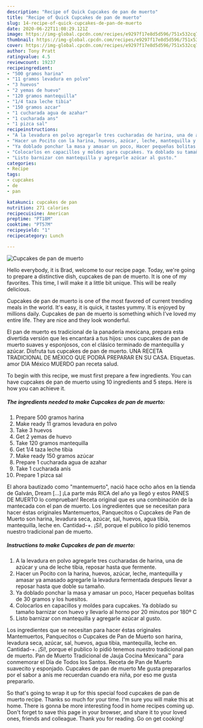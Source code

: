 ```yaml
---
description: "Recipe of Quick Cupcakes de pan de muerto"
title: "Recipe of Quick Cupcakes de pan de muerto"
slug: 14-recipe-of-quick-cupcakes-de-pan-de-muerto
date: 2020-06-22T11:08:29.121Z
image: https://img-global.cpcdn.com/recipes/e9297f17e8d5d596/751x532cq70/cupcakes-de-pan-de-muerto-foto-principal.jpg
thumbnail: https://img-global.cpcdn.com/recipes/e9297f17e8d5d596/751x532cq70/cupcakes-de-pan-de-muerto-foto-principal.jpg
cover: https://img-global.cpcdn.com/recipes/e9297f17e8d5d596/751x532cq70/cupcakes-de-pan-de-muerto-foto-principal.jpg
author: Tony Pratt
ratingvalue: 4.5
reviewcount: 19237
recipeingredient:
- "500 gramos harina"
- "11 gramos levadura en polvo"
- "3 huevos"
- "2 yemas de huevo"
- "120 gramos mantequilla"
- "1/4 taza leche tibia"
- "150 gramos azcar"
- "1 cucharada agua de azahar"
- "1 cucharada ans"
- "1 pizca sal"
recipeinstructions:
- "A la levadura en polvo agregarle tres cucharadas de harina, una de azúcar y una de leche tibia, reposar hasta que fermente."
- "Hacer un Pocito con la harina, huevos, azúcar, leche, mantequilla y amasar ya amasado agregarle la levadura fermentada después llevar a reposar hasta que doble su tamaño."
- "Ya doblado ponchar la masa y amasar un poco, Hacer pequeñas bolitas de 30 gramos y los huesitos."
- "Colocarlos en capacillos y moldes para cupcakes. Ya doblado su tamaño barnizar con huevo y llevarlo al horno por 20 minutos por 180º C"
- "Listo barnizar con mantequilla y agregarle azúcar al gusto."
categories:
- Recipe
tags:
- cupcakes
- de
- pan

katakunci: cupcakes de pan 
nutrition: 271 calories
recipecuisine: American
preptime: "PT18M"
cooktime: "PT57M"
recipeyield: "1"
recipecategory: Lunch

---
```



![Cupcakes de pan de muerto](https://img-global.cpcdn.com/recipes/e9297f17e8d5d596/751x532cq70/cupcakes-de-pan-de-muerto-foto-principal.jpg)

Hello everybody, it is Brad, welcome to our recipe page. Today, we're going to prepare a distinctive dish, cupcakes de pan de muerto. It is one of my favorites. This time, I will make it a little bit unique. This will be really delicious.

Cupcakes de pan de muerto is one of the most favored of current trending meals in the world. It's easy, it is quick, it tastes yummy. It is enjoyed by millions daily. Cupcakes de pan de muerto is something which I've loved my entire life. They are nice and they look wonderful.

El pan de muerto es tradicional de la panadería mexicana, prepara esta divertida versión que les encantará a tus hijos: unos cupcakes de pan de muerto suaves y esponjosos, con el clásico terminado de mantequilla y azúcar. Disfruta tus cupcakes de pan de muerto. UNA RECETA TRADICIONAL DE MÉXICO QUE PODRÁ PREPARAR EN SU CASA. Etiquetas. amor DIA México MUERDO pan receta salud.


To begin with this recipe, we must first prepare a few ingredients. You can have cupcakes de pan de muerto using 10 ingredients and 5 steps. Here is how you can achieve it.

<!--inarticleads1-->

##### The ingredients needed to make Cupcakes de pan de muerto:

1. Prepare 500 gramos harina
1. Make ready 11 gramos levadura en polvo
1. Take 3 huevos
1. Get 2 yemas de huevo
1. Take 120 gramos mantequilla
1. Get 1/4 taza leche tibia
1. Make ready 150 gramos azúcar
1. Prepare 1 cucharada agua de azahar
1. Take 1 cucharada anís
1. Prepare 1 pizca sal


El ahora bautizado como &#34;mantemuerto&#34;, nació hace ocho años en la tienda de Galván, Dream […] ¡La parte más RICA del año ya llegó y estos PANES DE MUERTO lo comprueban! Receta original que es una combinación de la mantecada con el pan de muerto. Los ingredientes que se necesitan para hacer éstas originales Mantemuertos, Panquecitos o Cupcakes de Pan de Muerto son harina, levadura seca, azúcar, sal, huevos, agua tibia, mantequilla, leche en. Cantidad-+. ¡Sí!, porque el publico lo pidió tenemos nuestro tradicional pan de muerto. 

<!--inarticleads2-->

##### Instructions to make Cupcakes de pan de muerto:

1. A la levadura en polvo agregarle tres cucharadas de harina, una de azúcar y una de leche tibia, reposar hasta que fermente.
1. Hacer un Pocito con la harina, huevos, azúcar, leche, mantequilla y amasar ya amasado agregarle la levadura fermentada después llevar a reposar hasta que doble su tamaño.
1. Ya doblado ponchar la masa y amasar un poco, Hacer pequeñas bolitas de 30 gramos y los huesitos.
1. Colocarlos en capacillos y moldes para cupcakes. Ya doblado su tamaño barnizar con huevo y llevarlo al horno por 20 minutos por 180º C
1. Listo barnizar con mantequilla y agregarle azúcar al gusto.


Los ingredientes que se necesitan para hacer éstas originales Mantemuertos, Panquecitos o Cupcakes de Pan de Muerto son harina, levadura seca, azúcar, sal, huevos, agua tibia, mantequilla, leche en. Cantidad-+. ¡Sí!, porque el publico lo pidió tenemos nuestro tradicional pan de muerto. Pan de Muerto Tradicional de Jauja Cocina Mexicana™ para conmemorar el Día de Todos los Santos. Receta de Pan de Muerto suavecito y esponjado. Cupcakes de pan de muerto Me gusta prepararlos por el sabor a anís me recuerdan cuando era niña, por eso me gusta prepararlo. 

So that's going to wrap it up for this special food cupcakes de pan de muerto recipe. Thanks so much for your time. I'm sure you will make this at home. There is gonna be more interesting food in home recipes coming up. Don't forget to save this page in your browser, and share it to your loved ones, friends and colleague. Thank you for reading. Go on get cooking!
